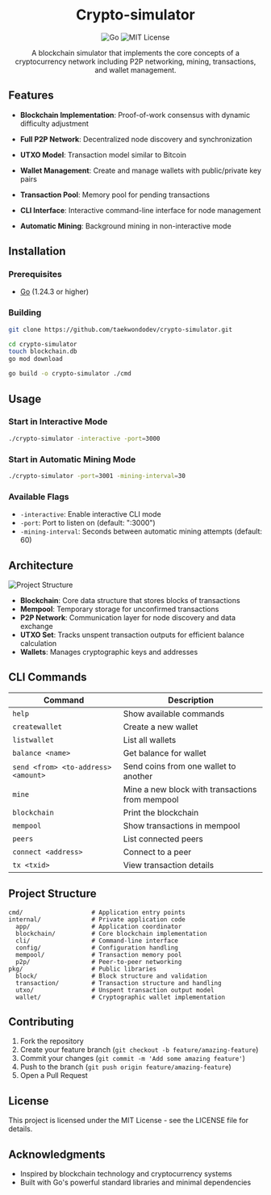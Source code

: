 <div align="center">

# Crypto-simulator

<img alt="Go" src="https://img.shields.io/badge/Go-1.24.3+-00ADD8?logo=go">
<img alt="MIT License" src="https://img.shields.io/badge/License-MIT-yellow.svg">

A blockchain simulator that implements the core concepts of a cryptocurrency network including P2P networking, mining, transactions, and wallet management.

</div>

## Features

- **Blockchain Implementation**: Proof-of-work consensus with dynamic difficulty adjustment

- **Full P2P Network**: Decentralized node discovery and synchronization

- **UTXO Model**: Transaction model similar to Bitcoin

- **Wallet Management**: Create and manage wallets with public/private key pairs

- **Transaction Pool**: Memory pool for pending transactions

- **CLI Interface**: Interactive command-line interface for node management

- **Automatic Mining**: Background mining in non-interactive mode

## Installation

### Prerequisites

- [Go](https://go.dev/doc/install) (1.24.3 or higher)

### Building

```bash
git clone https://github.com/taekwondodev/crypto-simulator.git

cd crypto-simulator
touch blockchain.db
go mod download

go build -o crypto-simulator ./cmd
```

## Usage

### Start in Interactive Mode

```bash
./crypto-simulator -interactive -port=3000
```

### Start in Automatic Mining Mode

```bash
./crypto-simulator -port=3001 -mining-interval=30
```

### Available Flags

- `-interactive`: Enable interactive CLI mode  
- `-port`: Port to listen on (default: ":3000")  
- `-mining-interval`: Seconds between automatic mining attempts (default: 60)


## Architecture

![Project Structure](https://github.com/user-attachments/assets/78ec8b6d-2d24-4f03-8ca4-4a992e1143cd)

- **Blockchain**: Core data structure that stores blocks of transactions
- **Mempool**: Temporary storage for unconfirmed transactions
- **P2P Network**: Communication layer for node discovery and data exchange
- **UTXO Set**: Tracks unspent transaction outputs for efficient balance calculation
- **Wallets**: Manages cryptographic keys and addresses

## CLI Commands

| Command                                  | Description                                      |
|------------------------------------------|--------------------------------------------------|
| `help`                                   | Show available commands                          |
| `createwallet`                           | Create a new wallet                              |
| `listwallet`                             | List all wallets                                 |
| `balance <name>`                         | Get balance for wallet                           |
| `send <from> <to-address> <amount>`      | Send coins from one wallet to another            |
| `mine`                                   | Mine a new block with transactions from mempool  |
| `blockchain`                             | Print the blockchain                             |
| `mempool`                                | Show transactions in mempool                     |
| `peers`                                  | List connected peers                             |
| `connect <address>`                      | Connect to a peer                                |
| `tx <txid>`                              | View transaction details                         |

## Project Structure

```text
cmd/                   # Application entry points
internal/              # Private application code
  app/                 # Application coordinator
  blockchain/          # Core blockchain implementation
  cli/                 # Command-line interface
  config/              # Configuration handling
  mempool/             # Transaction memory pool
  p2p/                 # Peer-to-peer networking
pkg/                   # Public libraries
  block/               # Block structure and validation
  transaction/         # Transaction structure and handling
  utxo/                # Unspent transaction output model
  wallet/              # Cryptographic wallet implementation
```

## Contributing

1. Fork the repository
2. Create your feature branch (`git checkout -b feature/amazing-feature`)
3. Commit your changes (`git commit -m 'Add some amazing feature'`)
4. Push to the branch (`git push origin feature/amazing-feature`)
5. Open a Pull Request

## License

This project is licensed under the MIT License - see the LICENSE file for details.

## Acknowledgments

- Inspired by blockchain technology and cryptocurrency systems
- Built with Go's powerful standard libraries and minimal dependencies
